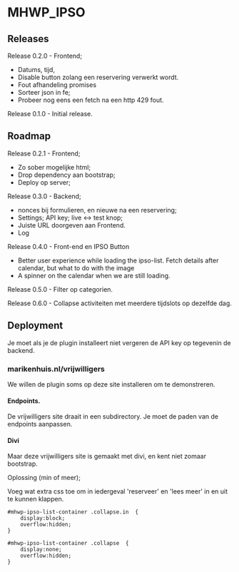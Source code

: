 # MHWP\_IPSO

## Releases

Release 0.2.0 - Frontend; 
- Datums, tijd, 
- Disable button zolang een reservering verwerkt wordt.
- Fout afhandeling promises
- Sorteer json in fe; 
- Probeer nog eens een fetch na een http 429 fout.

Release 0.1.0  - Initial release.

## Roadmap

Release 0.2.1 - Frontend;
- Zo sober mogelijke html;
- Drop dependency aan bootstrap;
- Deploy op server;

Release 0.3.0 - Backend;
- nonces bij formulieren, en nieuwe na een reservering;
- Settings; API key; live <-> test knop;
- Juiste URL doorgeven aan Frontend.
- Log

Release 0.4.0 - Front-end en IPSO Button
- Better user experience while loading the ipso-list. 
  Fetch details after calendar, but what to do with the image
- A spinner on the calendar when we are still loading.

Release 0.5.0 - Filter op categorien.

Release 0.6.0 - Collapse activiteiten met meerdere tijdslots op dezelfde dag.

## Deployment

Je moet als je de plugin installeert niet vergeren de API key op tegevenin de backend.

### marikenhuis.nl/vrijwilligers

We willen de plugin soms op deze site installeren om te demonstreren.

#### Endpoints.
De vrijwilligers site draait in een subdirectory. Je moet de paden van de endpoints aanpassen.

#### Divi
Maar deze vrijwilligers site is gemaakt met divi, en kent niet zomaar bootstrap.

Oplossing (min of meer);

Voeg wat extra css toe om in iedergeval 'reserveer' en 'lees meer' in en uit te kunnen klappen.

    #mhwp-ipso-list-container .collapse.in  {
        display:block;
        overflow:hidden;
    }

    #mhwp-ipso-list-container .collapse  {
        display:none;
        overflow:hidden;
    }
